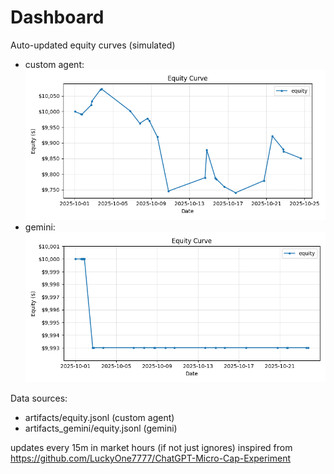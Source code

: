 # Dashboard

Auto-updated equity curves (simulated)

- custom agent: ![Equity Curve](artifacts/equity.png?v=9e0cf42)
- gemini: ![Equity Curve (Gemini)](artifacts_gemini/equity.png?v=9e0cf42)

Data sources:
- artifacts/equity.jsonl (custom agent)
- artifacts_gemini/equity.jsonl (gemini)

updates every 15m in market hours (if not just ignores)
inspired from https://github.com/LuckyOne7777/ChatGPT-Micro-Cap-Experiment